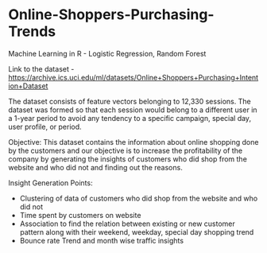 # Online-Shoppers-Purchasing-Trends

Machine Learning in R - Logistic Regression, Random Forest

Link to the dataset - https://archive.ics.uci.edu/ml/datasets/Online+Shoppers+Purchasing+Intention+Dataset

The dataset consists of feature vectors belonging to 12,330 sessions. The dataset was formed so that each session would belong to a different user in a 1-year period to avoid any tendency to a specific campaign, special day, user profile, or period.

Objective: This dataset contains the information about online shopping done by the customers and our objective is to increase the profitability of the company by generating the insights of customers who did shop from the website and who did not and finding out the reasons. 

Insight Generation Points:
-	Clustering of data of customers who did shop from the website and who did not
-	Time spent by customers on website 
-	Association to find the relation between existing or new customer pattern along with their weekend, weekday, special day shopping trend
-	Bounce rate Trend and month wise traffic insights
